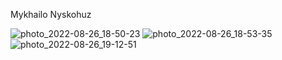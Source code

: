 Mykhailo Nyskohuz

![photo_2022-08-26_18-50-23](https://user-images.githubusercontent.com/61565249/192720117-07d7e33d-d033-4990-a7c5-f5d590e8ade8.jpg)
![photo_2022-08-26_18-53-35](https://user-images.githubusercontent.com/61565249/192720122-7cc65e2c-8037-4ac9-85cd-2e546b4e1600.jpg)
![photo_2022-08-26_19-12-51](https://user-images.githubusercontent.com/61565249/192720123-1dc6bb0c-a3a1-4829-bfff-88fe5c118775.jpg)
